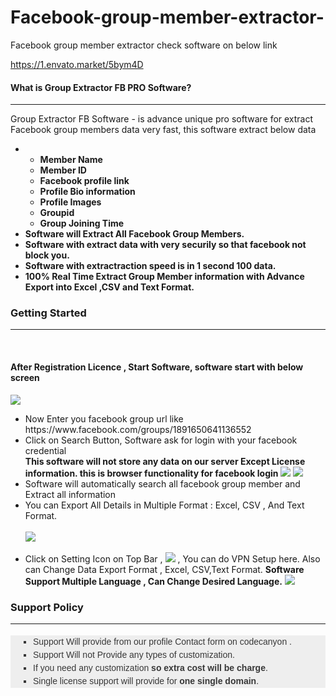 
# Facebook-group-member-extractor-
Facebook group member extractor 
check software on below link

https://1.envato.market/5bym4D

<h4>What is Group Extractor FB PRO Software?</h4>
            <hr class="notop">
            <p>
               Group Extractor FB Software -  is advance unique pro software for extract Facebook group members data very fast, this software extract below data
              <ul>
                    <li>
                         <ul>
						          <li><strong>Member Name</strong></li>
								  <li><strong>Member ID</strong></li>
								  <li><strong>Facebook profile link</strong></li>
								  <li><strong>Profile Bio information</strong></li>
								  <li><strong>Profile Images</strong></li>
								    <li><strong>Groupid</strong></li>
								    <li><strong>Group Joining Time</strong></li>
						 </ul>
 </li>
					<li>
                         <strong>Software will Extract All Facebook Group Members.</strong>
                    </li>
					<li>
					     <strong>Software with extract data with very securily so that facebook not block you.</strong>
					</li>
					<li>
					     <strong>Software with extractraction speed is in 1 second 100 data.</strong>
					</li>
					<li>
					      <strong>100% Real Time Extract Group Member information with Advance Export into Excel ,CSV and Text Format.</strong>
					</li>
                </ul>
            </p>
            <div class="page-header">
                <h3>Getting Started</h3>
                <hr class="notop">
            </div>
            <br>
            <h4>After Registration Licence , Start Software, software start with below screen</h4>
			<img src="http://bhansalisoft.com/evantosnap/fbgroupmember/02.png"></img>
			 <ul>
                  <li>Now Enter you facebook group url  like https://www.facebook.com/groups/1891650641136552   
				       <ul>
                </ul>
				  </li>
				  <li>Click on Search Button,  Software ask for login with your facebook credential</li>
				         <strong>This software will  not store any data on our server Except License information.  this is browser functionality for facebook login</strong>
			      <img src="http://bhansalisoft.com/evantosnap/fbgroupmember/06.png"></img>
				   <img src="http://bhansalisoft.com/evantosnap/fbgroupmember/03.png"></img>
				    <li>Software will automatically search all facebook group member and Extract all information</li>
				    <li>You can Export All Details in Multiple Format : Excel, CSV , And Text Format.</li>
					<br/>
					 		   <img src="http://bhansalisoft.com/evantosnap/fbgroupmember/04.png"></img> 
				   	<br/>
						<br/>
				   <li> Click on Setting Icon on Top Bar ,  	<img src="images/settingicon.png"></img> , You can do  VPN Setup here. 
				   Also can Change Data Export Format , Excel, CSV,Text Format.
				   <b>Software Support Multiple Language , Can Change Desired Language.</b>
				   <img src="http://bhansalisoft.com/evantosnap/fbgroupmember/05.png"></li>
				   </li>
              </ul>
              <div class="page-header">
                <h3>Support Policy</h3>
                <hr class="notop">
            </div>
            <ul style="margin: 18px 0px; padding-right: 0px; padding-left: 0px; border: 0px; outline: 0px; font-family: Arial, verdana, arial, sans-serif; vertical-align: baseline; line-height: 1.5em; color: rgb(56, 56, 56); background-color: rgb(238, 238, 238);">
                <li style="margin: 0px 0px 0px 36px; padding: 0px; border: 0px; outline: 0px; font-weight: inherit; font-style: inherit; font-family: inherit; vertical-align: baseline; list-style: square;">
                    Support Will provide from our profile Contact form on codecanyon .&nbsp;
                </li>
                <li style="margin: 0px 0px 0px 36px; padding: 0px; border: 0px; outline: 0px; font-weight: inherit; font-style: inherit; font-family: inherit; vertical-align: baseline; list-style: square;">
                    Support Will not Provide any types of customization.
                </li>
                <li style="margin: 0px 0px 0px 36px; padding: 0px; border: 0px; outline: 0px; font-weight: inherit; font-style: inherit; font-family: inherit; vertical-align: baseline; list-style: square;">
                    If you need any customization <strong>so extra cost will be charge</strong>.
                </li>
                <li style="margin: 0px 0px 0px 36px; padding: 0px; border: 0px; outline: 0px; font-weight: inherit; font-style: inherit; font-family: inherit; vertical-align: baseline; list-style: square;">
                    Single license support will provide for <strong>one single domain</strong>.
                </li>
            </ul>
